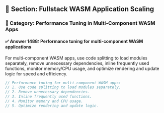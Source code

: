 ## 📘 Section: Fullstack WASM Application Scaling
### 🔹 Category: Performance Tuning in Multi-Component WASM Apps
#### ✅ Answer 1488: Performance tuning for multi-component WASM applications

For multi-component WASM apps, use code splitting to load modules separately, remove unnecessary dependencies, inline frequently used functions, monitor memory/CPU usage, and optimize rendering and update logic for speed and efficiency.

```rust
// Performance tuning for multi-component WASM apps:
// 1. Use code splitting to load modules separately.
// 2. Remove unnecessary dependencies.
// 3. Inline frequently used functions.
// 4. Monitor memory and CPU usage.
// 5. Optimize rendering and update logic.
```

